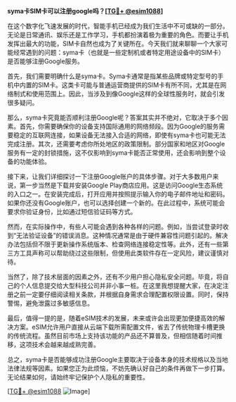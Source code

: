**syma卡SIM卡可以注册google吗？[[TG💪+ @esim1088](https://t.me/s/esim1088)]**

在这个数字化飞速发展的时代，智能手机已经成为我们生活中不可或缺的一部分。无论是日常通讯、娱乐还是工作学习，手机都扮演着极为重要的角色。而要让手机发挥出最大的功能，SIM卡自然也成为了关键所在。今天我们就来聊聊一个大家可能经常遇到的问题：syma卡（也就是一些定制机或者特定用途设备中的SIM卡）是否能够注册Google服务。

首先，我们需要明确什么是syma卡。Syma卡通常是指某些品牌或特定型号的手机中内置的SIM卡。这类卡可能与普通运营商提供的SIM卡有所不同，尤其是在网络制式和使用范围上。因此，当涉及到像Google这样的全球性服务时，就会引发很多疑问。

那么，syma卡究竟能否顺利注册Google呢？答案其实并不绝对，它取决于多个因素。首先，你需要确保你的设备支持国际通用的网络频段。因为Google的服务需要稳定的互联网连接，如果设备无法接入合适的网络，即使有syma卡也可能无法完成注册。其次，还需要考虑你所处地区的政策限制。部分国家和地区对Google服务有一定的封锁措施，这不仅影响到syma卡能否正常使用，还会影响到整个设备的功能体验。

接下来，让我们详细探讨一下注册Google账户的具体步骤。对于大多数用户来说，第一步当然是下载并安装Google Play商店应用。这是访问Google生态系统的入口之一。在安装完成后，打开应用并按照提示输入你的电子邮件地址和密码。如果你还没有Google账户，也可以选择创建一个新的。在此过程中，系统可能会要求你验证身份，比如通过短信验证码等方式。

然而，在实际操作中，有些人可能会遇到各种各样的问题。例如，当尝试登录时收到“无法验证设备”的错误消息。这种情况通常是由于硬件兼容性问题引起的。解决办法包括但不限于更新操作系统版本、检查网络连接稳定性等。此外，还有一些第三方工具声称可以帮助绕过这些限制，但使用此类软件存在一定风险，建议谨慎对待。

当然了，除了技术层面的因素之外，还有不少用户担心隐私安全问题。毕竟，将自己的个人信息提交给大型科技公司并非小事一桩。在这里我想提醒大家，在决定注册之前一定要仔细阅读相关条款，并根据自身需求合理配置权限设置。同时，保持警惕，避免泄露过多敏感信息。

最后，值得一提的是，随着eSIM技术的发展，未来或许会出现更加便捷高效的解决方案。eSIM允许用户直接从云端下载所需配置文件，省去了传统物理卡槽更换的传统流程。虽然目前市场上支持该功能的产品还不算普及，但相信随着时间推移，这项技术会越来越成熟完善。

总之，syma卡是否能够成功注册Google主要取决于设备本身的技术规格以及当地法律法规等因素。如果您正为此烦恼，不妨先确认好自己的条件再做下一步打算。无论结果如何，请始终牢记保护个人隐私的重要性。

[[TG💪+ @esim1088](https://t.me/s/esim1088) ![Image](https://i.postimg.cc/4NQfJmqS/Snipaste-2025-05-13-00-14-12.png)]